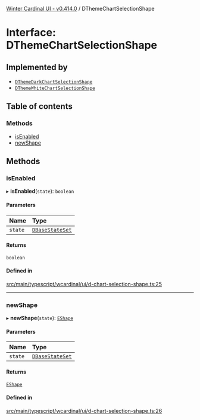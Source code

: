 [Winter Cardinal UI - v0.414.0](../index.md) / DThemeChartSelectionShape

# Interface: DThemeChartSelectionShape

## Implemented by

- [`DThemeDarkChartSelectionShape`](../classes/DThemeDarkChartSelectionShape.md)
- [`DThemeWhiteChartSelectionShape`](../classes/DThemeWhiteChartSelectionShape.md)

## Table of contents

### Methods

- [isEnabled](DThemeChartSelectionShape.md#isenabled)
- [newShape](DThemeChartSelectionShape.md#newshape)

## Methods

### isEnabled

▸ **isEnabled**(`state`): `boolean`

#### Parameters

| Name | Type |
| :------ | :------ |
| `state` | [`DBaseStateSet`](DBaseStateSet.md) |

#### Returns

`boolean`

#### Defined in

[src/main/typescript/wcardinal/ui/d-chart-selection-shape.ts:25](https://github.com/winter-cardinal/winter-cardinal-ui/blob/v0.414.0/src/main/typescript/wcardinal/ui/d-chart-selection-shape.ts#L25)

___

### newShape

▸ **newShape**(`state`): [`EShape`](EShape.md)

#### Parameters

| Name | Type |
| :------ | :------ |
| `state` | [`DBaseStateSet`](DBaseStateSet.md) |

#### Returns

[`EShape`](EShape.md)

#### Defined in

[src/main/typescript/wcardinal/ui/d-chart-selection-shape.ts:26](https://github.com/winter-cardinal/winter-cardinal-ui/blob/v0.414.0/src/main/typescript/wcardinal/ui/d-chart-selection-shape.ts#L26)
